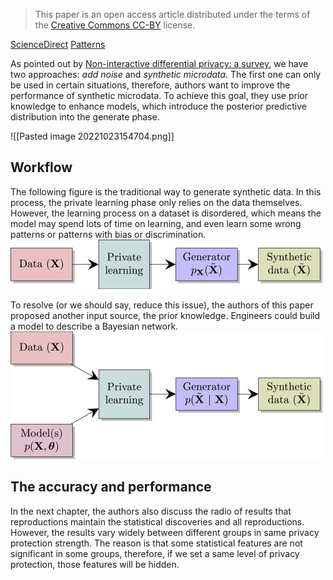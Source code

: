 > This paper is an open access article distributed under the terms of the [Creative Commons CC-BY](http://creativecommons.org/licenses/by/4.0/) license.

[ScienceDirect](https://www.sciencedirect.com/science/article/pii/S2666389921000970)
[Patterns](https://www.cell.com/patterns/fulltext/S2666-3899(21)00097-0)

As pointed out by [Non-interactive differential privacy: a survey](obsidian://open?vault=Privacy&file=Non-Interactive%20Differential%20Privacy.%20a%20Survey), we have two approaches: *add noise* and *synthetic microdata*. The first one can only be used in certain situations, therefore, authors want to improve the performance of synthetic microdata. To achieve this goal, they use prior knowledge to enhance models, which introduce the posterior predictive distribution into the generate phase.

![[Pasted image 20221023154704.png]]

## Workflow   
The following figure is the traditional way to generate synthetic data. In this process, the private learning phase only relies on the data themselves. However, the learning process on a dataset is disordered, which means the model may spend lots of time on learning, and even learn some wrong patterns or patterns with bias or discrimination. 
![Figure thumbnail gr1](assets/Figure_thumbnail_gr1.jpg)

To resolve (or we should say, reduce this issue), the authors of this paper proposed another input source, the prior knowledge. Engineers could build a model to describe a Bayesian network.
![Figure thumbnail gr2](assets/Figure_thumbnail_gr2.jpg)

## The accuracy and performance

In the next chapter, the authors also discuss the radio of results that reproductions maintain the statistical discoveries and all reproductions. However, the results vary widely between different groups in same privacy protection strength. The reason is that some statistical features are not significant in some groups, therefore, if we set a same level of privacy protection, those features will be hidden.


